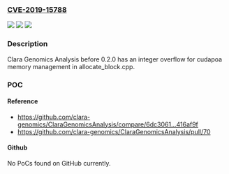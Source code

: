 ### [CVE-2019-15788](https://cve.mitre.org/cgi-bin/cvename.cgi?name=CVE-2019-15788)
![](https://img.shields.io/static/v1?label=Product&message=n%2Fa&color=blue)
![](https://img.shields.io/static/v1?label=Version&message=n%2Fa&color=blue)
![](https://img.shields.io/static/v1?label=Vulnerability&message=n%2Fa&color=brighgreen)

### Description

Clara Genomics Analysis before 0.2.0 has an integer overflow for cudapoa memory management in allocate_block.cpp.

### POC

#### Reference
- https://github.com/clara-genomics/ClaraGenomicsAnalysis/compare/6dc3061...416af9f
- https://github.com/clara-genomics/ClaraGenomicsAnalysis/pull/70

#### Github
No PoCs found on GitHub currently.

